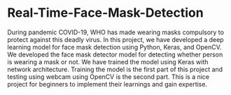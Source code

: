 # Real-Time-Face-Mask-Detection
During pandemic COVID-19, WHO has made wearing masks compulsory to protect against this deadly virus. In this project, we have developed a deep learning model for face mask detection using Python, Keras, and OpenCV. We developed the face mask detector model for detecting whether person is wearing a mask or not. We have trained the model using Keras with network architecture. Training the model is the first part of this project and testing using webcam using OpenCV is the second part. This is a nice project for beginners to implement their learnings and gain expertise.
